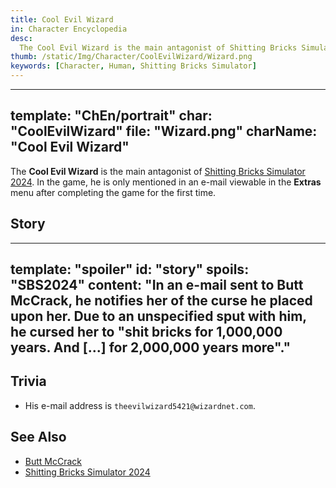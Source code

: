```yaml
---
title: Cool Evil Wizard
in: Character Encyclopedia
desc:
  The Cool Evil Wizard is the main antagonist of Shitting Bricks Simulator 2024.
thumb: /static/Img/Character/CoolEvilWizard/Wizard.png
keywords: [Character, Human, Shitting Bricks Simulator]
---
```


---
template: "ChEn/portrait"
char: "CoolEvilWizard"
file: "Wizard.png"
charName: "Cool Evil Wizard"
---

The **Cool Evil Wizard** is the main antagonist of [Shitting Bricks Simulator
2024]. In the game, he is only mentioned in an e-mail viewable in the **Extras**
menu after completing the game for the first time.

## Story

---
template: "spoiler"
id: "story"
spoils: "SBS2024"
content:
  "In an e-mail sent to Butt McCrack, he notifies her of the
  curse he placed upon her. Due to an unspecified sput with him, he cursed her
  to \"shit bricks for 1,000,000 years. And [...] for 2,000,000 years more\"."
---

## Trivia

* His e-mail address is `theevilwizard5421@wizardnet.com`.

## See Also

* [Butt McCrack]
* [Shitting Bricks Simulator 2024]

[Shitting Bricks Simulator 2024]: /project/sbs2024
[e-mail]: /static/Img/SBS2024_e-mail.png
[Butt McCrack]: /character/ButtMcCrack
